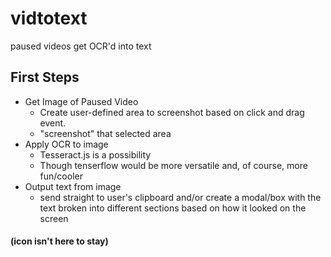 # vidtotext
paused videos get OCR'd into text

## First Steps
- Get Image of Paused Video
	- Create user-defined area to screenshot based on click and drag event.
	- "screenshot" that selected area
- Apply OCR to image
	- Tesseract.js is a possibility
	- Though tenserflow would be more versatile and, of course, more fun/cooler
- Output text from image
	- send straight to user's clipboard and/or create a modal/box with the text broken into different sections based on how it looked on the screen

#### (icon isn't here to stay)